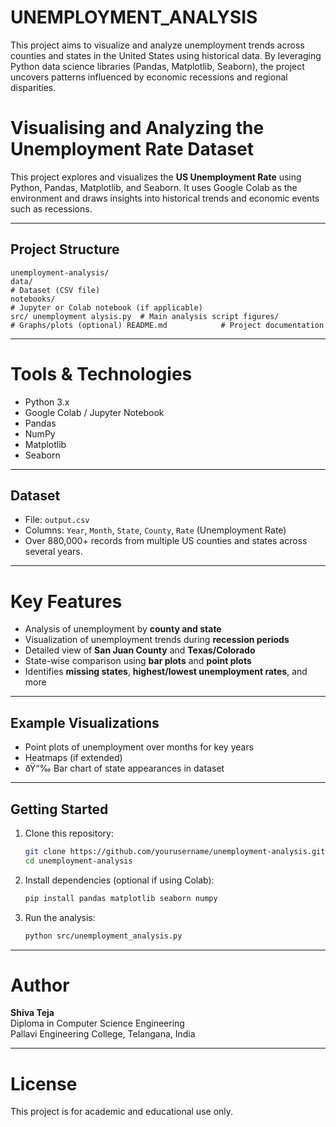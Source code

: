 # UNEMPLOYMENT_ANALYSIS
This project aims to visualize and analyze unemployment trends across counties and states in the United States using historical data. By leveraging Python data science libraries (Pandas, Matplotlib, Seaborn), the project uncovers patterns influenced by economic recessions and regional disparities.
# Visualising and Analyzing the Unemployment Rate Dataset

This project explores and visualizes the **US Unemployment Rate** using Python, Pandas, Matplotlib, and Seaborn. It uses Google Colab as the environment and draws insights into historical trends and economic events such as recessions.

---

## Project Structure

```
unemployment-analysis/
data/
# Dataset (CSV file)
notebooks/
# Jupyter or Colab notebook (if applicable)
src/ unemployment alysis.py  # Main analysis script figures/             # Graphs/plots (optional) README.md            # Project documentation
```

---

# Tools & Technologies

- Python 3.x
- Google Colab / Jupyter Notebook
- Pandas
- NumPy
- Matplotlib
- Seaborn

---

## Dataset

- File: `output.csv`
- Columns: `Year`, `Month`, `State`, `County`, `Rate` (Unemployment Rate)
- Over 880,000+ records from multiple US counties and states across several years.

---

# Key Features

- Analysis of unemployment by **county and state**
- Visualization of unemployment trends during **recession periods**
- Detailed view of **San Juan County** and **Texas/Colorado**
- State-wise comparison using **bar plots** and **point plots**
- Identifies **missing states**, **highest/lowest unemployment rates**, and more

---

## Example Visualizations
- Point plots of unemployment over months for key years
- Heatmaps (if extended)
- ðŸ“‰ Bar chart of state appearances in dataset

---

## Getting Started

1. Clone this repository:
   ```bash
   git clone https://github.com/yourusername/unemployment-analysis.git
   cd unemployment-analysis
   ```

2. Install dependencies (optional if using Colab):
   ```bash
   pip install pandas matplotlib seaborn numpy
   ```

3. Run the analysis:
   ```bash
   python src/unemployment_analysis.py
   ```

---

# Author

**Shiva Teja**  
Diploma in Computer Science Engineering  
Pallavi Engineering College, Telangana, India

---

# License

This project is for academic and educational use only.
